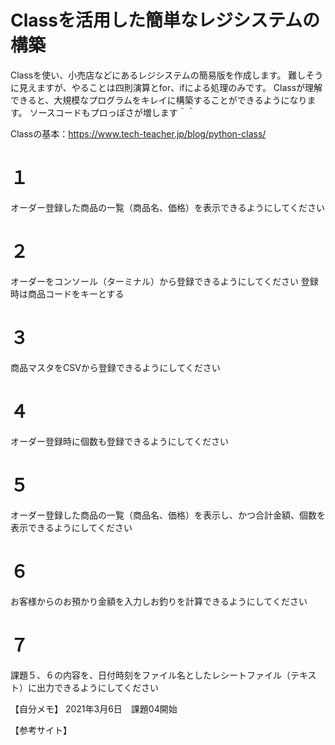 # Classを活用した簡単なレジシステムの構築
Classを使い、小売店などにあるレジシステムの簡易版を作成します。
難しそうに見えますが、やることは四則演算とfor、ifによる処理のみです。
Classが理解できると、大規模なプログラムをキレイに構築することができるようになります。
ソースコードもプロっぽさが増します＾＾

Classの基本：https://www.tech-teacher.jp/blog/python-class/<br>

# １
オーダー登録した商品の一覧（商品名、価格）を表示できるようにしてください

# ２
オーダーをコンソール（ターミナル）から登録できるようにしてください
登録時は商品コードをキーとする

# ３
商品マスタをCSVから登録できるようにしてください

# ４
オーダー登録時に個数も登録できるようにしてください

# ５
オーダー登録した商品の一覧（商品名、価格）を表示し、かつ合計金額、個数を表示できるようにしてください

# ６
お客様からのお預かり金額を入力しお釣りを計算できるようにしてください

# ７
課題５、６の内容を、日付時刻をファイル名としたレシートファイル（テキスト）に出力できるようにしてください



【自分メモ】
2021年3月6日　課題04開始


【参考サイト】